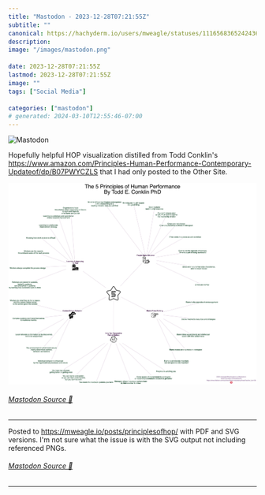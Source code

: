 ```yaml
---
title: "Mastodon - 2023-12-28T07:21:55Z"
subtitle: ""
canonical: https://hachyderm.io/users/mweagle/statuses/111656836524243682
description:
image: "/images/mastodon.png"

date: 2023-12-28T07:21:55Z
lastmod: 2023-12-28T07:21:55Z
image: ""
tags: ["Social Media"]

categories: ["mastodon"]
# generated: 2024-03-10T12:55:46-07:00
---
```

![Mastodon](/images/mastodon.png)

<p>Hopefully helpful HOP visualization distilled from Todd Conklin&#39;s <a href="https://www.amazon.com/Principles-Human-Performance-Contemporary-Updateof/dp/B07PWYCZLS" target="_blank" rel="nofollow noopener noreferrer" translate="no"><span class="invisible">https://www.</span><span class="ellipsis">amazon.com/Principles-Human-Pe</span><span class="invisible">rformance-Contemporary-Updateof/dp/B07PWYCZLS</span></a> that I had only posted to the Other Site.</p>

![](02500cef3f62143f.jpeg)

###### [Mastodon Source 🐘](https://hachyderm.io/@mweagle/111656836524243682)

___

<p>Posted to <a href="https://mweagle.io/posts/principlesofhop/" target="_blank" rel="nofollow noopener noreferrer" translate="no"><span class="invisible">https://</span><span class="ellipsis">mweagle.io/posts/principlesofh</span><span class="invisible">op/</span></a> with PDF and SVG versions. I&#39;m not sure what the issue is with the SVG output not including referenced PNGs.</p>


###### [Mastodon Source 🐘](https://hachyderm.io/@mweagle/111693688714447474)

___
